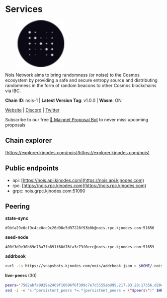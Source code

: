 # Services

<figure><img src="https://raw.githubusercontent.com/kj89/cosmos-images/main/logos/nois.png" width="150" alt=""><figcaption></figcaption></figure>

Nois Network aims to bring randomness (or noise)  to the Cosmos ecosystem by providing a safe and  secure entropy source and distributing randomness  in the form of random beacons to other Cosmos blockchains via IBC.

**Chain ID**: nois-1 | **Latest Version Tag**: v1.0.0 | **Wasm**: ON

[Website](https://nois.network) | [Discord](https://discord.gg/dHdpwtEb6F) | [Twitter](https://twitter.com/NoisRNG)



Subscribe to our free [🤖 Mainnet Proposal Bot](https://t.me/kjnodes_proposal_bot) to never miss upcoming proposals


## Chain explorer
[https://explorer.kjnodes.com/nois](https://explorer.kjnodes.com/nois)

## Public endpoints

* api: [https://nois.api.kjnodes.com](https://nois.api.kjnodes.com)
* rpc: [https://nois.rpc.kjnodes.com](https://nois.rpc.kjnodes.com)
* grpc: nois.grpc.kjnodes.com:51090

## Peering

**state-sync**

```text
d9bfa29e0cf9c4ce0cc9c26d98e5d97228f93b0b@nois.rpc.kjnodes.com:51656
```

**seed-node**

```text
400f3d9e30b69e78a7fb891f60d76fa3c73f0ecc@nois.rpc.kjnodes.com:51659
```

**addrbook**
```bash
curl -Ls https://snapshots.kjnodes.com/nois/addrbook.json > $HOME/.noisd/config/addrbook.json
```

**live-peers** (30)
```bash
peers="7502abfa0929a2469f10696f6f309c7e7c5555ab@95.217.83.28:17356,d2041f5d812b4fb196d5210a287448b68fe7bef9@95.217.104.49:51656,acf21becb9397db3dc7ad29cd11993c8869d0ad3@65.21.52.246:26656,95eeb1ac374e4144b05b36f6c5986472e7ef698f@135.181.209.51:26786,0cf59ab91e4a96d6e5427d903644edd18d9421d1@142.132.248.138:26786,922d90c7ef1840c984fcfa387a491c8d3c4481dc@65.108.141.109:55656,d9bfa29e0cf9c4ce0cc9c26d98e5d97228f93b0b@65.109.88.38:51656,c86b0c3ffb4fa65b188ac68d2872a9d91559bce1@65.21.55.133:26656,2e1d9305a5be27fc708ea7bc2fade939be1259e6@65.108.82.62:51656,8ec2fee6c37c07cc5af57ec870015a0191d4707d@65.108.65.36:51656,483678c263d8ceb45b11e450628928d05c641187@194.163.167.138:60656,83e530ade685efa61579eccd9f990462cd0ff36e@5.189.157.124:21656,dd7607ce23081b71310137221ebe4610c3114bea@57.128.20.163:17356,b26e5ac4afbadf96ad31ee3aeb5e6557f2894037@65.108.199.222:30656,0ede37f273933f5f9d6644f68e51128c6332c431@65.108.11.234:26656,5cb88ba0649f0ae6e7bb7df9aa6a630702bd3643@91.107.192.45:26656,9d21af60ad2568ffcb55a0bd0eb03b6cfa2644c5@49.12.120.113:26656,c98c58a8cd821f8814bb995d30299e76abb485aa@142.132.194.157:26456,8f36fd1d1b8718e54053b64717ddbbbe2a4e6d3d@154.53.44.239:26656,a5224f7375f156c07c28f336355e4e727699fad5@65.109.95.26:27656,288e7a14ccac3cdc1d8ab20335d4c48edf5930f2@84.46.250.136:17356,f03752476d5f328b26960e20b6101a68c3c9cd6d@65.109.112.170:27656,1893178693fc4e376f8c093ae30e44e27619f79c@198.244.213.94:25156,271dd7f12a4d9d5b1b740dcb90c55b756bf69dbf@74.50.74.98:26656,3aa61724c5fde2d9778346f5f806c41508112ac5@195.154.94.166:26889,732fe2553e152d37b29653ee07324fdbfd5ef961@95.217.200.26:36656,ebc272824924ea1a27ea3183dd0b9ba713494f83@195.3.220.136:27286,379c0e32463be66e5cf8d13d62eb87ddb1a702c2@142.132.152.46:47656,e84cbe410271d84b2968c46881522bd3e9726898@144.76.30.36:15663,2f03f27d96d7f28de26ab38eac26fe4dbfdccfa8@88.99.164.158:40136"
sed -i -e "s|^persistent_peers *=.*|persistent_peers = \"$peers\"|" $HOME/.noisd/config/config.toml
```

